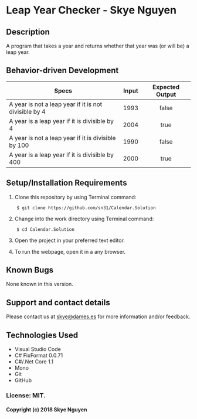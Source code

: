 # Leap Year Checker - Skye Nguyen

## Description

A program that takes a year and returns whether that year was (or will be) a leap year.

## Behavior-driven Development

| Specs    |  Input | Expected Output    
| ------------- |------------- |:-------------:|
| A year is not a leap year if it is not divisible by 4 | 1993 | false
| A year is a leap year if it is divisible by 4 | 2004 | true
| A year is not a leap year if it is divisible by 100 | 1990 | false
| A year is a leap year if it is divisible by 400 | 2000 | true


## Setup/Installation Requirements

1. Clone this repository by using Terminal command:
```
    $ git clone https://github.com/sn31/Calendar.Solution
```
2. Change into the work directory using Terminal command:
```
    $ cd Calendar.Solution
```
3. Open the project in your preferred text editor.

4. To run the webpage, open it in a any browser.

## Known Bugs

None known in this version.

## Support and contact details

Please contact us at skye@dames.es for more information and/or feedback.

## Technologies Used

* Visual Studio Code
* C# FixFormat 0.0.71
* C#/.Net Core 1.1
* Mono
* Git
* GitHub

### License: MIT.

#### Copyright (c) 2018 Skye Nguyen
